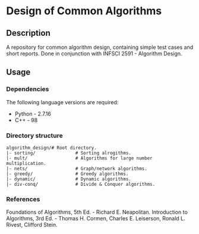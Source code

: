 # Design of Common Algorithms

## Description

A repository for common algorithm design, containing simple test cases and short reports. Done in conjunction with INFSCI 2591 - Algorithm Design.

## Usage

### Dependencies
The following language versions are required:
  - Python - 2.7.16
  - C++ - 98

### Directory structure
```
algorithm_design/# Root directory.
|- sorting/               # Sorting alrogithms.
|- mult/                  # Algorithms for large number multiplication.
|- nets/                  # Graph/network algorithms.
|- greedy/                # Greedy algorithms.
|- dynamic/               # Dynamic algorithms.
|- div-conq/              # Divide & Conquer algorithms.
```

### References
Foundations of Algorithms, 5th Ed. - Richard E. Neapolitan.
Introduction to Algorithms, 3rd Ed. - Thomas H. Cormen, Charles E. Leiserson, Ronald L. Rivest, Clifford Stein.


